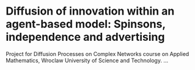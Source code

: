 # Diffusion of innovation within an agent-based model: Spinsons, independence and advertising

Project for Diffusion Processes on Complex Networks course on Applied Mathematics, Wroclaw University of Science and Technology.
...

